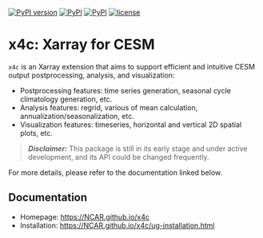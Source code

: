 [![PyPI version](https://badge.fury.io/py/x4c.svg)](https://badge.fury.io/py/x4c)
[![PyPI](https://img.shields.io/badge/python-3.12-blue.svg)]()
[![PyPI](https://img.shields.io/badge/python-3.13-blue.svg)]()
[![license](https://img.shields.io/github/license/NCAR/x4c.svg)]()

# x4c: Xarray for CESM
`x4c` is an Xarray extension that aims to support efficient and intuitive CESM output postprocessing, analysis, and visualization:
- Postprocessing features: time series generation, seasonal cycle climatology generation, etc.
- Analysis features: regrid, various of mean calculation, annualization/seasonalization, etc.
- Visualization features: timeseries, horizontal and vertical 2D spatial plots, etc.

> **_Disclaimer:_**  This package is still in its early stage and under active development, and its API could be changed frequently.

For more details, please refer to the documentation linked below.

## Documentation

+ Homepage: https://NCAR.github.io/x4c
+ Installation: https://NCAR.github.io/x4c/ug-installation.html